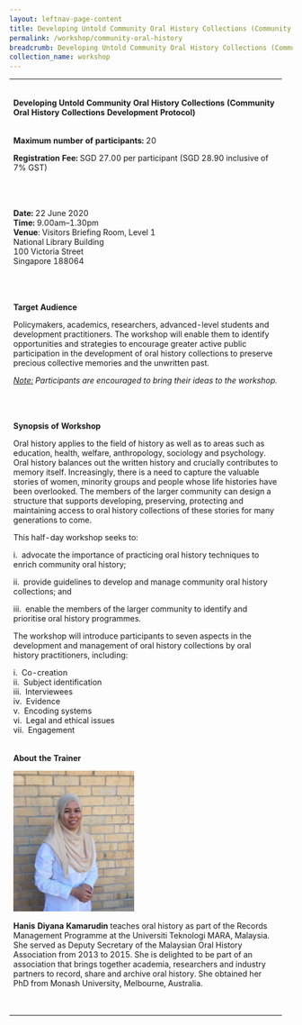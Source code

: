 ```yaml
---
layout: leftnav-page-content
title: Developing Untold Community Oral History Collections (Community Oral History Collections Development Protocol)
permalink: /workshop/community-oral-history
breadcrumb: Developing Untold Community Oral History Collections (Community Oral History Collections Development Protocol)
collection_name: workshop
---
```


<table>
<tbody>
<tr>
<td width="471"><br />
<p><strong>Developing Untold Community Oral History Collections (Community Oral History Collections Development Protocol)</strong></p>
</td>
</tr>
<tr>
<td width="471">
<p><strong>Maximum number of participants: </strong>20</p>
<p><strong>Registration Fee: </strong>SGD 27.00 per participant (SGD 28.90 inclusive of 7% GST)</p>
<p>&nbsp;</p>
</td>
</tr>
<tr>
<td width="471">
<p><strong>Date: </strong>22 June 2020
<br><strong>Time:</strong> 9.00am&ndash;1.30pm
<br><strong>Venue</strong>: Visitors Briefing Room, Level 1
<br>National Library Building
<br>100 Victoria Street
<br>Singapore 188064</p>
<p>&nbsp;</p>
</td>
</tr>
<tr>
<td width="471">
<p><strong>Target Audience</strong></p>
<p>Policymakers, academics, researchers, advanced-level students and development practitioners. The workshop will enable them to identify opportunities and strategies to encourage greater active public participation in the development of oral history collections to preserve precious collective memories and the unwritten past.</p>
<p><em><u>Note:</u> </em><em>Participants are encouraged to bring their ideas to the workshop. </em></p>
<p>&nbsp;</p>
</td>
</tr>
<tr>
<td width="471">
<p><strong>Synopsis of Workshop</strong></p>
<p>Oral history applies to the field of history as well as to areas such as education, health, welfare, anthropology, sociology and psychology. Oral history balances out the written history and crucially contributes to memory itself. Increasingly, there is a need to capture the valuable stories of women, minority groups and people whose life histories have been overlooked. The members of the larger community can design a structure that supports developing, preserving, protecting and maintaining access to oral history collections of these stories for many generations to come.</p>
<p>This half-day workshop seeks to:</p>
<p>i.&nbsp;&nbsp;advocate the importance of practicing oral history techniques to enrich community oral history;</p>
<p>ii.&nbsp;&nbsp;provide guidelines to develop and manage community oral history collections; and</p>
<p>iii.&nbsp;&nbsp;enable the members of the larger community to identify and prioritise oral history programmes.</p>
<p>The workshop will introduce participants to seven aspects in the development and management of oral history collections by oral history practitioners, including:</p>
<p>i.&nbsp;&nbsp;Co-creation
<br>ii.&nbsp;&nbsp;Subject identification
<br>iii.&nbsp;&nbsp;Interviewees
<br>iv.&nbsp;&nbsp;Evidence
<br>v.&nbsp;&nbsp;Encoding systems
<br>vi.&nbsp;&nbsp;Legal and ethical issues
<br>vii.&nbsp;&nbsp;Engagement</p>
</td>
</tr>
<tr>
<td width="471">
<p><strong>About the Trainer</strong></p>
<img src="/images/hanisdiyana.jpg" alt="Hanis Diyana Kamarudin" style="width:215px;" />
<p><strong>Hanis Diyana Kamarudin</strong> teaches oral history as part of the Records Management Programme at the Universiti Teknologi MARA, Malaysia. She served as Deputy Secretary of the Malaysian Oral History Association from 2013 to 2015. She is delighted to be part of an association that brings together academia, researchers and industry partners to record, share and archive oral history. She obtained her PhD from Monash University, Melbourne, Australia.</p>
<p>&nbsp;</p>
</td>
</tr>
</tbody>
</table>